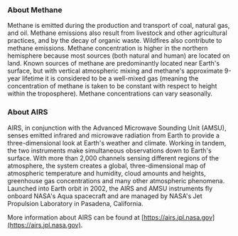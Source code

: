 ### About Methane
Methane is emitted during the production and transport of coal, natural gas, and oil. Methane emissions also result from livestock and other agricultural practices, and by the decay of organic waste. Wildfires also contribute to methane emissions. Methane concentration is higher in the northern hemisphere because most sources (both natural and human) are located on land. Known sources of methane are predominantly located near Earth's surface, but with vertical atmospheric mixing and methane's approximate 9-year lifetime it is considered to be a well-mixed gas (meaning the concentration of methane is taken to be constant with respect to height within the troposphere). Methane concentrations can vary seasonally.

### About AIRS
AIRS, in conjunction with the Advanced Microwave Sounding Unit (AMSU), senses emitted infrared and microwave radiation from Earth to provide a three-dimensional look at Earth's weather and climate. Working in tandem, the two instruments make simultaneous observations down to Earth's surface. With more than 2,000 channels sensing different regions of the atmosphere, the system creates a global, three-dimensional map of atmospheric temperature and humidity, cloud amounts and heights, greenhouse gas concentrations and many other atmospheric phenomena. Launched into Earth orbit in 2002, the AIRS and AMSU instruments fly onboard NASA's Aqua spacecraft and are managed by NASA's Jet Propulsion Laboratory in Pasadena, California.

More information about AIRS can be found at [https://airs.jpl.nasa.gov](https://airs.jpl.nasa.gov).


